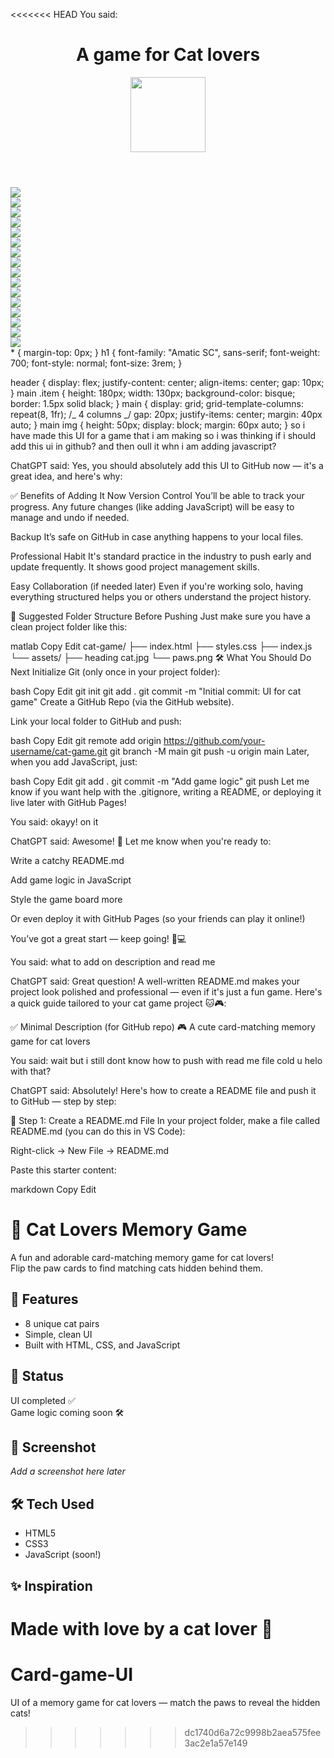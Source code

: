 <<<<<<< HEAD
You said:

<!DOCTYPE html>
<html lang="en">
  <head>
    <meta charset="UTF-8" />
    <meta name="viewport" content="width=device-width, initial-scale=1.0" />
    <link rel="preconnect" href="https://fonts.googleapis.com" />
    <link rel="preconnect" href="https://fonts.gstatic.com" crossorigin />
    <link
      href="https://fonts.googleapis.com/css2?family=Amatic+SC:wght@400;700&display=swap"
      rel="stylesheet"
    />
    <link rel="stylesheet" href="styles.css" />
    <title>Card-game</title>
  </head>
  <body>
    <header>
      <h1>A game for Cat lovers</h1>
      <img src="assets/heading cat.jpg" height="120px" />
    </header>
    <main>
      <div class="item" data-cat="cat-1"><img src="assets/paws.png" /></div>
      <div class="item 2" data-cat="cat-2"><img src="assets/paws.png" /></div>
      <div class="item 3" data-cat="cat-3"><img src="assets/paws.png" /></div>
      <div class="item 4" data-cat="cat-4"><img src="assets/paws.png" /></div>
      <div class="item 5" data-cat="cat-5"><img src="assets/paws.png" /></div>
      <div class="item 6" data-cat="cat-6"><img src="assets/paws.png" /></div>
      <div class="item 7" data-cat="cat-7"><img src="assets/paws.png" /></div>
      <div class="item 8" data-cat="cat-8"><img src="assets/paws.png" /></div>
      <div class="item 9" data-cat="cat-1"><img src="assets/paws.png" /></div>
      <div class="item 10" data-cat="cat-2"><img src="assets/paws.png" /></div>
      <div class="item 11" data-cat="cat-3"><img src="assets/paws.png" /></div>
      <div class="item 12" data-cat="cat-4"><img src="assets/paws.png" /></div>
      <div class="item 13" data-cat="cat-5"><img src="assets/paws.png" /></div>
      <div class="item 14" data-cat="cat-6"><img src="assets/paws.png" /></div>
      <div class="item 15" data-cat="cat-7"><img src="assets/paws.png" /></div>
      <div class="item 16" data-cat="cat-8"><img src="assets/paws.png" /></div>
    </main>
    <script src="index.js"></script>
  </body>
</html> * {
  margin-top: 0px;
}
h1 {
  font-family: "Amatic SC", sans-serif;
  font-weight: 700;
  font-style: normal;
  font-size: 3rem;
}

header {
display: flex;
justify-content: center;
align-items: center;
gap: 10px;
}
main .item {
height: 180px;
width: 130px;
background-color: bisque;
border: 1.5px solid black;
}
main {
display: grid;
grid-template-columns: repeat(8, 1fr); /_ 4 columns _/
gap: 20px;
justify-items: center;
margin: 40px auto;
}
main img {
height: 50px;
display: block;
margin: 60px auto;
}
so i have made this UI for a game that i am making so i was thinking if i should add this ui in github? and then oull it whn i am adding javascript?

ChatGPT said:
Yes, you should absolutely add this UI to GitHub now — it's a great idea, and here's why:

✅ Benefits of Adding It Now
Version Control
You’ll be able to track your progress. Any future changes (like adding JavaScript) will be easy to manage and undo if needed.

Backup
It’s safe on GitHub in case anything happens to your local files.

Professional Habit
It's standard practice in the industry to push early and update frequently. It shows good project management skills.

Easy Collaboration (if needed later)
Even if you're working solo, having everything structured helps you or others understand the project history.

🧠 Suggested Folder Structure Before Pushing
Just make sure you have a clean project folder like this:

matlab
Copy
Edit
cat-game/
├── index.html
├── styles.css
├── index.js
└── assets/
├── heading cat.jpg
└── paws.png
🛠️ What You Should Do Next
Initialize Git (only once in your project folder):

bash
Copy
Edit
git init
git add .
git commit -m "Initial commit: UI for cat game"
Create a GitHub Repo (via the GitHub website).

Link your local folder to GitHub and push:

bash
Copy
Edit
git remote add origin https://github.com/your-username/cat-game.git
git branch -M main
git push -u origin main
Later, when you add JavaScript, just:

bash
Copy
Edit
git add .
git commit -m "Add game logic"
git push
Let me know if you want help with the .gitignore, writing a README, or deploying it live later with GitHub Pages!

You said:
okayy! on it

ChatGPT said:
Awesome! 🎉 Let me know when you're ready to:

Write a catchy README.md

Add game logic in JavaScript

Style the game board more

Or even deploy it with GitHub Pages (so your friends can play it online!)

You’ve got a great start — keep going! 🐾💻

You said:
what to add on description and read me

ChatGPT said:
Great question! A well-written README.md makes your project look polished and professional — even if it's just a fun game. Here's a quick guide tailored to your cat game project 🐱🎮:

✅ Minimal Description (for GitHub repo)
🎮 A cute card-matching memory game for cat lovers

You said:
wait but i still dont know how to push with read me file cold u helo with that?

ChatGPT said:
Absolutely! Here's how to create a README file and push it to GitHub — step by step:

📝 Step 1: Create a README.md File
In your project folder, make a file called README.md (you can do this in VS Code):

Right-click → New File → README.md

Paste this starter content:

markdown
Copy
Edit

# 🐾 Cat Lovers Memory Game

A fun and adorable card-matching memory game for cat lovers!  
Flip the paw cards to find matching cats hidden behind them.

## 🎯 Features

- 8 unique cat pairs
- Simple, clean UI
- Built with HTML, CSS, and JavaScript

## 🚧 Status

UI completed ✅  
Game logic coming soon 🛠️

## 📸 Screenshot

_Add a screenshot here later_

## 🛠️ Tech Used

- HTML5
- CSS3
- JavaScript (soon!)

## ✨ Inspiration

Made with love by a cat lover 💛
=======
# Card-game-UI
UI of a memory game for cat lovers — match the paws to reveal the hidden cats!
>>>>>>> dc1740d6a72c9998b2aea575fee3ac2e1a57e149
